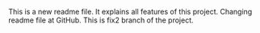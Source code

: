 This is a new readme file. It explains all features of this project.
Changing readme file at GitHub.
This is fix2 branch of the project.